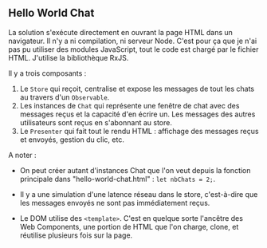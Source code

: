## Hello World Chat

La solution s'exécute directement en ouvrant la page HTML dans un navigateur. Il n'y a ni compilation, ni serveur Node. C'est pour ça que je n'ai pas pu utiliser des modules JavaScript, tout le code est chargé par le fichier HTML. J'utilise la bibliothèque RxJS.

Il y a trois composants :
1. Le `Store` qui reçoit, centralise et expose les messages de tout les chats au travers d'un `Observable`.
2. Les instances de `Chat` qui représente une fenêtre de chat avec des messages reçus et la capacité d'en écrire un. Les messages des autres utilisateurs sont reçus en s'abonnant au store.
3. Le `Presenter` qui fait tout le rendu HTML : affichage des messages reçus et envoyés, gestion du clic, etc.

A noter :
- On peut créer autant d'instances Chat que l'on veut depuis la fonction principale dans "hello-world-chat.html" : `let nbChats = 2;`.

- Il y a une simulation d'une latence réseau dans le store, c'est-à-dire que les messages envoyés ne sont pas immédiatement reçus.

- Le DOM utilise des `<template>`. C'est en quelque sorte l'ancêtre des Web Components, une portion de HTML que l'on charge, clone, et réutilise plusieurs fois sur la page.
